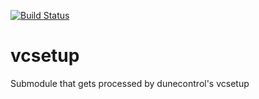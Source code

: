 [![Build Status](https://travis-ci.org/dune-community/dune-xt-functions.svg?branch=master)](https://travis-ci.org/dune-community/vcsetup)

# vcsetup
Submodule that gets processed by dunecontrol's vcsetup
